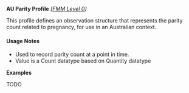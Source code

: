**AU Parity Profile** *[[FMM Level 0](guidance.html)]*

This profile defines an observation structure that represents the parity count related to pregnancy, for use in an Australian context.

#### Usage Notes
* Used to record parity count at a point in time.
* Value is a Count datatype based on Quantity datatype

**Examples**

TODO
